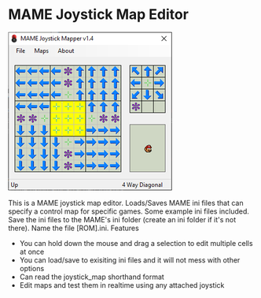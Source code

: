 # MAME Joystick Map Editor

![](/.github/img/mamejoymap.png)

This is a MAME joystick map editor. Loads/Saves MAME ini files that can specify a control map for specific games. Some example ini files included. Save the ini files to the MAME\'s ini folder (create an ini folder if it\'s not there). Name the file [ROM].ini.
Features

- You can hold down the mouse and drag a selection to edit multiple cells at once
- You can load/save to exisiting ini files and it will not mess with other options
- Can read the joystick_map shorthand format
- Edit maps and test them in realtime using any attached joystick
